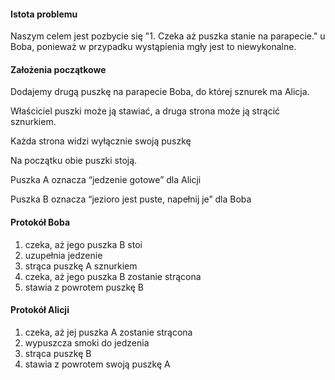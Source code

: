 #### Istota problemu

Naszym celem jest pozbycie się "1. Czeka aż puszka stanie na parapecie." u Boba, ponieważ w przypadku wystąpienia mgły jest to niewykonalne.


#### Założenia początkowe

Dodajemy drugą puszkę na parapecie Boba, do której sznurek ma Alicja.

Właściciel puszki może ją stawiać, a druga strona może ją strącić sznurkiem.

Każda strona widzi wyłącznie swoją puszkę

Na początku obie puszki stoją. 

Puszka A oznacza “jedzenie gotowe” dla Alicji

Puszka B oznacza “jezioro jest puste, napełnij je” dla Boba

#### Protokół Boba

1. czeka, aż jego puszka B stoi
1. uzupełnia jedzenie
1. strąca puszkę A sznurkiem
1. czeka, aż jego puszka B zostanie strącona
1. stawia z powrotem puszkę B

#### Protokół Alicji

1. czeka, aż jej puszka A zostanie strącona
1. wypuszcza smoki do jedzenia
1. strąca puszkę B
1. stawia z powrotem swoją puszkę A
